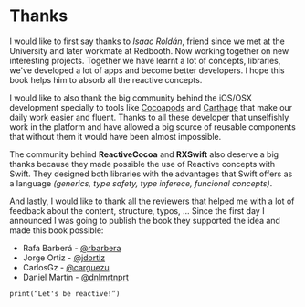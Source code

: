 # Thanks

I would like to first say thanks to *Isaac Roldán*, friend since we met at the University and later workmate at Redbooth. Now working together on new interesting projects. Together we have learnt a lot of concepts, libraries, we've developed a lot of apps and become better developers. I hope this book helps him to absorb all the reactive concepts.

I would like to also thank the big community behind the iOS/OSX development specially to tools like [Cocoapods](https://cocoapods.org) and [Carthage](https://github.com/Carthage/Carthage) that make our daily work easier and fluent. Thanks to all these developer that unselfishly work in the platform and have allowed a big source of reusable components that without them it would have been almost impossible.

The community behind **ReactiveCocoa** and **RXSwift** also deserve a big thanks because they made possible the use of Reactive concepts with Swift. They designed both libraries with the advantages that Swift offers as a language *(generics, type safety, type inferece, funcional concepts)*.

And lastly, I would like to thank all the reviewers that helped me with a lot of feedback about the content, structure, typos, ... Since the first day I announced I was going to publish the book they supported the idea and made this book possible:

- Rafa Barberá - [@rbarbera](https://twitter.com/rbarbera)
- Jorge Ortiz - [@jdortiz](https://twitter.com/jdortiz)
- CarlosGz - [@carguezu](https://twitter.com/carguezu)
- Daniel Martín - [@dnlmrtnprt](https://twitter.com/dnlmrtnprt)

~~~~~~
print(“Let's be reactive!”)
~~~~~~
